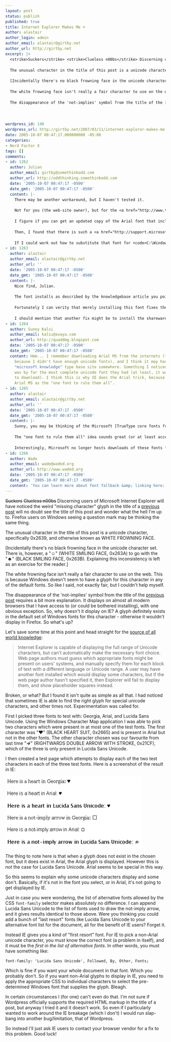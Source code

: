 ```yaml
---
layout: post
status: publish
published: true
title: Internet Explorer Makes Me ☹
author: alastair
author_login: admin
author_email: alastair@girtby.net
author_url: http://girtby.net
excerpt: |+
  <strike>Suckers</strike> <strike>Clueless n00bs</strike> Discerning users of Microsoft Internet Explorer will have noticed the weird "missing character" glyph in the title of a [previous post](/archives/2005/10/05/complexity-design/) will no doubt see the title of this post and wonder what the hell I'm up to. Firefox users on Windows seeing a question mark may be thinking the same thing.

  The unusual character in the title of this post is a unicode character, specifically 0x2639, and otherwise known as WHITE FROWNING FACE.

  [Incidentally there's no black frowning face in the unicode character set. There is, however, a "&#x263A;" (WHITE SMILING FACE, 0x263A) to go with the "&#x263B;" (BLACK SMILING FACE, 0x263B). Explaining this inconsistency is left as an exercise for the reader.]

  The white frowning face isn't really a fair character to use on the web. This is because Windows doesn't seem to have a glyph for this character in any of the default fonts. So like I said, not exactly fair, but I couldn't help myself.

  The disappearance of the 'not-implies' symbol from the title of the [previous post](/archives/2005/10/05/complexity-design/) requires a bit more explanation. It displays on almost all modern browsers that I have access to (or could be bothered installing), with one obvious exception. So, why doesn't it display on IE? A glyph definitely exists in the default set of Windows fonts for this character - otherwise it wouldn't display in Firefox. So what's up?



wordpress_id: 140
wordpress_url: http://girtby.net/2007/03/11/internet-explorer-makes-me
date: 2005-10-07 00:47:17.000000000 -05:00
categories:
- Nerd Factor X
tags: []
comments:
- id: 1262
  author: Julian
  author_email: girtby@somethinkodd.com
  author_url: http://oddthinking.somethinkodd.com
  date: '2005-10-07 00:47:17 -0500'
  date_gmt: '2005-10-07 00:47:17 -0500'
  content: |-
    There may be another workaround, but I haven't tested it.

    Not for you (the web-site owner), but for the <a href="http://www.theregister.co.uk/2005/04/28/_ie_firefox/" rel="nofollow">80-odd percent</a> of the Internet users who are clueless noobs.

    I figure if you can get an updated copy of the Arial font that includes all the relevant Unicode characters, the problem will effectively go away.

    Then, I found that there is such a <a href="http://support.microsoft.com/kb/q287247/" rel="nofollow">font already exists</a>. It is included with late versions of Microsoft Office, but it is not recommended for day-to-day use because of its size (22 MB).

    If I could work out how to substitute that font for <code>C:\Windows\Font\Arial.ttf</code>, it would either fix this relatively trivial problem, slow down my computer immensely, or destroy my Windows installation. Hmmm, maybe I will hold off on this experiment until I have a Windows installation I don't mind trashing. (You may insert your own cynical comment about what percentage of Windows installations that might include, right here.)
- id: 1263
  author: alastair
  author_email: alastair@girtby.net
  author_url: ''
  date: '2005-10-07 00:47:17 -0500'
  date_gmt: '2005-10-07 00:47:17 -0500'
  content: |-
    Nice find, Julian.

    The font installs as described by the knowledgebase article you pointed to. This installs an "Arial Unicode MS" font *in addition* to the standard Arial font. So I see why you would want to experiment with substituting this font for the standard Arial font: to fix IE.

    Fortunately I can verity that merely installing this font fixes the character glyph problems (including the WHITE FROWNING FACE) in Firefox.

    I should mention that another fix might be to install the shareware [Code2000](http://home.att.net/~jameskass/code2000_page.htm) unicode font. This might be a more economical option than purchasing Microsoft Word if you don't already have it.
- id: 1264
  author: Sunny Kalsi
  author_email: kalsi@avaya.com
  author_url: http://quaddmg.blogspot.com
  date: '2005-10-07 00:47:17 -0500'
  date_gmt: '2005-10-07 00:47:17 -0500'
  content: Hmm... I remember downloading Arial MS from the internets (for use in Linux,
    because I didn't have enough unicode fonts), and I think it may have been on a
    "microsoft knowledge" type base site somewhere. Something I noticed was that Arial
    was by far the most complete unicode font they had (at least, it was the largest
    to download). I think this is why IE does the Arial trick, because it thinks of
    Arial MS as the "one font to rule them all".
- id: 1265
  author: alastair
  author_email: alastair@girtby.net
  author_url: ''
  date: '2005-10-07 00:47:17 -0500'
  date_gmt: '2005-10-07 00:47:17 -0500'
  content: |-
    Sunny, you may be thinking of the Microsoft [TrueType core fonts from the Web](http://www.microsoft.com/truetype/fontpack/win.htm)? This included some really nice fonts, including Trebuchet and Verdana, two of my faves. It also includes Arial, but I'm pretty sure it is an earlier version. The new Arial is 22MB, whereas the one available for download is in a 500K .exe (I can't be arsed downloading to see the extracted size, but I'm guessing less than 22MB).

    The "one font to rule them all" idea sounds great (or at least acceptable) - if it worked. As I mentioned above, you end up with *both* Arial and Arial MS Unicode.

    Interestingly, Microsoft no longer hosts downloads of these fonts from their site. However they are still widely available thanks to a non-restrictive license, at least that's what it claims [on the sourceforge page](http://corefonts.sourceforge.net/).
- id: 1266
  author: Wade
  author_email: wade@waded.org
  author_url: http://www.waded.org
  date: '2005-10-07 00:47:17 -0500'
  date_gmt: '2005-10-07 00:47:17 -0500'
  content: 'You can learn more about font fallback &amp; linking here: http://www.microsoft.com/globaldev/getwr/steps/wrg_font.mspx'
---
```

<strike>Suckers</strike> <strike>Clueless n00bs</strike> Discerning users of Microsoft Internet Explorer will have noticed the weird "missing character" glyph in the title of a [previous post](/archives/2005/10/05/complexity-design/) will no doubt see the title of this post and wonder what the hell I'm up to. Firefox users on Windows seeing a question mark may be thinking the same thing.

The unusual character in the title of this post is a unicode character, specifically 0x2639, and otherwise known as WHITE FROWNING FACE.

[Incidentally there's no black frowning face in the unicode character set. There is, however, a "&#x263A;" (WHITE SMILING FACE, 0x263A) to go with the "&#x263B;" (BLACK SMILING FACE, 0x263B). Explaining this inconsistency is left as an exercise for the reader.]

The white frowning face isn't really a fair character to use on the web. This is because Windows doesn't seem to have a glyph for this character in any of the default fonts. So like I said, not exactly fair, but I couldn't help myself.

The disappearance of the 'not-implies' symbol from the title of the [previous post](/archives/2005/10/05/complexity-design/) requires a bit more explanation. It displays on almost all modern browsers that I have access to (or could be bothered installing), with one obvious exception. So, why doesn't it display on IE? A glyph definitely exists in the default set of Windows fonts for this character - otherwise it wouldn't display in Firefox. So what's up?



<a id="more"></a><a id="more-140"></a>


Let's save some time at this point and head straight for the [source of all world knowledge](http://en.wikipedia.org/wiki/Unicode_and_HTML#Web_browser_support):

> Internet Explorer is capable of displaying the full range of Unicode characters, but can't automatically make the necessary font choice. Web page authors must guess which appropriate fonts might be present on users' systems, and manually specify them for each block of text with a different language or Unicode range. A user may have another font installed which would display some characters, but if the web page author hasn't specified it, then Explorer will fail to display them, and show placeholder squares instead.

Broken, or what? But I found it isn't quite as simple as all that. I had noticed that sometimes IE is able to find the right glyph for special unicode characters, and other times not. Experimentation was called for.

First I picked three fonts to test with: Georgia, Arial, and Lucida Sans Unicode. Using the Windows Character Map application I was able to pick two characters which were present in at most one of the test fonts. The first character was "&#9829;" (BLACK HEART SUIT, 0x2665) and is present in Arial but not in the other fonts. The other character chosen was our favourite from last time "&#8655;" (RIGHTWARDS DOUBLE ARROW WITH STROKE, 0x21CF), which of the three is only present in Lucida Sans Unicode.

I then created a test page which attempts to display each of the two test characters in each of the three test fonts. Here is a screenshot of the result in IE:

<img src="/images/ie-unicode-test.png" height="223" width="429" alt="Screenshot of IE's rendering of test fonts and characters" class="centered" />

The thing to note here is that when a glyph does not exist in the chosen font, but it does exist in Arial, the Arial glyph is displayed. However this is *not* the case for Lucida Sans Unicode. Arial seems to be special in this way.

So this seems to explain why some unicode characters display and some don't. Basically, if it's not in the font you select, or in Arial, it's not going to get displayed by IE.

Just in case you were wondering, the list of alternative fonts allowed by the CSS `font-family` selector makes absolutely no difference. I can append Lucida Sans Unicode to the list of fonts used to draw the not-imply arrow, and it gives results identical to those above. Were you thinking you could add a bunch of "last resort" fonts like Lucida Sans Unicode to your alternative font list for the document, all for the benefit of IE users? Forget it.

Instead IE gives you a kind of "first resort" font. For IE to pick a non-Arial unicode character, you must know the correct font (a problem in itself), and it must be the *first in the list of alternative fonts*. In other words, you must have something like:

    font-family: 'Lucida Sans Unicode', Followed, By, Other, Fonts;

Which is fine if you want your whole document in that font. Which you probably don't. So if you want non-Arial glyphs to display in IE, you need to apply the appropriate CSS to individual characters to select the pre-determined Windows font that supplies the glyph. Bleagh.

In certain circumstances I (for one) can't even do that. I'm not sure if Wordpress officially supports the required HTML markup in the title of a post, but anyway I tried it and it doesn't work. So even if I particularly wanted to work around the IE breakage (which I don't) I would run slap-bang into another bug/limitation, that of Wordpress.

So instead I'll just ask IE users to contact your browser vendor for a fix to this problem. Good luck!
